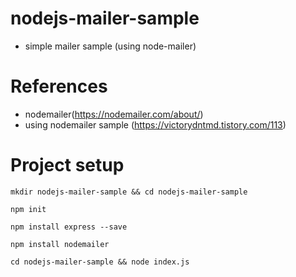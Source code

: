 # nodejs-mailer-sample
 - simple mailer sample (using node-mailer) 

# References
 - nodemailer(https://nodemailer.com/about/)
 - using nodemailer sample (https://victorydntmd.tistory.com/113)

# Project setup
```
mkdir nodejs-mailer-sample && cd nodejs-mailer-sample
```
```
npm init
```
```
npm install express --save
```
```
npm install nodemailer
```
```
cd nodejs-mailer-sample && node index.js
```
